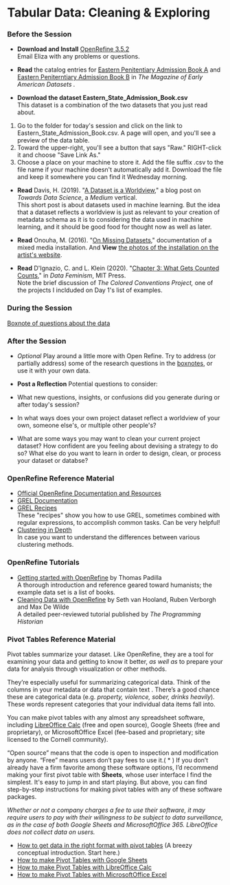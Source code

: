 # Tabular Data: Cleaning & Exploring  
  
### Before the Session

* **Download and Install** [OpenRefine 3.5.2](https://openrefine.org/download.html)  
Email Eliza with any problems or questions.  

* **Read** the catalog entries for [Eastern Penitentiary Admission Book A](https://repository.upenn.edu/mead/22/) and [Eastern Peniterntiary Admission Book B](https://repository.upenn.edu/mead/21/) in *The Magazine of Early American Datasets .*

* **Download the dataset Eastern_State_Admission_Book.csv**  
This dataset is a combination of the two datasets that you just read about. 
1. Go to the folder for today's session and click on the link to Eastern_State_Admission_Book.csv. A page will open, and you'll see a preview of the data table.  
2. Toward the upper-right, you'll see a button that says "Raw." RIGHT-click it and choose "Save Link As."  
3. Choose a place on your machine to store it. Add the file suffix .csv to the file name if your machine doesn't automatically add it. Download the file and keep it somewhere you can find it Wednesday morning. 

* **Read** Davis, H. (2019). "[A Dataset is a Worldview](https://towardsdatascience.com/a-dataset-is-a-worldview-5328216dd44d)," a blog post on *Towards Data Science*, a *Medium* vertical.  
This short post is about datasets used in machine learning. But the idea that a dataset reflects a worldview is just as relevant to your creation of metadata schema as it is to considering the data used in machine learning, and it should be good food for thought now as well as later.

* **Read** Onouha, M. (2016). "[On Missing Datasets](https://github.com/MimiOnuoha/missing-datasets)," documentation of a mixed media installation. And **View** [the photos of the installation on the artist's website](https://mimionuoha.com/the-library-of-missing-datasets).  

* **Read** D'Ignazio, C. and L. Klein (2020). "[Chapter 3: What Gets Counted Counts](https://data-feminism.mitpress.mit.edu/pub/h1w0nbqp/release/3)," in *Data Feminism*, MIT Press.  
Note the brief discussion of *The Colored Conventions Project,* one of the projects I inclduded on Day 1's list of examples.
 

### During the Session  

[Boxnote of questions about the data](https://cornell.app.box.com/notes/819798134709)

### After the Session  
* *Optional* Play around a little more with Open Refine. Try to address (or partially address) some of the research questions in the [boxnotes](https://cornell.app.box.com/folder/164704232818), or use it with your own data. 

* **Post a Reflection**
Potential questions to consider:  
* What new questions, insights, or confusions did you generate during or after today's session?
* In what ways does your own project dataset reflect a worldview of your own, someone else's, or multiple other people's?
* What are some ways you may want to clean your current project dataset? How confident are you feeling about devising a strategy to do so? What else do you want to learn in order to design, clean, or process your dataset or databse?  

### OpenRefine Reference Material  
* [Official OpenRefine Documentation and Resources](https://openrefine.org/documentation.html)  
* [GREL Documentation](https://openrefine.org/documentation.html)  
* [GREL Recipes](https://github.com/OpenRefine/OpenRefine/wiki/Recipes)  
These "recipes" show you how to use GREL, sometimes combined with regular expressions, to accomplish common tasks. Can be very helpful!  
* [Clustering in Depth](https://github.com/OpenRefine/OpenRefine/wiki/Clustering-In-Depth)  
In case you want to understand the differences between various clustering methods.  
  
### OpenRefine Tutorials  
* [Getting started with OpenRefine](http://thomaspadilla.org/dataprep/) by Thomas Padilla  
A thorough introduction and reference geared toward humanists; the example data set is a list of books.  
* [Cleaning Data with OpenRefine](https://programminghistorian.org/en/lessons/cleaning-data-with-openrefine) by Seth van Hooland, Ruben Verborgh and Max De Wilde  
A detailed peer-reviewed tutorial published by *The Programming Historian*  
  
### Pivot Tables Reference Material
Pivot tables summarize your dataset. Like OpenRefine, they are a tool for examining your data and getting to know it better, *as well as* to prepare your data for analysis through visualization or other methods. 

They’re especially useful for summarizing categorical data. Think of the columns in your metadata or data that contain text . There’s a good chance these are categorical data (e.g. *property, violence, sober, drinks heavily*). These words represent categories that your individual data items fall into.   

You can make pivot tables with any almost any spreadsheet software, including [LibreOffice Calc](https://www.libreoffice.org/) (free and open source), Google Sheets (free and proprietary), or MicrosoftOffice Excel (fee-based and proprietary; site licensed to the Cornell community).  

“Open source” means that the code is open to inspection and modification by anyone. “Free” means users don’t pay fees to use it.( * ) If you don’t already have a firm favorite among these software options, I’d recommend making your first pivot table with **Sheets**, whose user interface I find the simplest. It's easy to jump in and start playing. But above, you can find step-by-step instructions for making pivot tables with any of these software packages. 

*Whether or not a company charges a fee to use their software, it may require users to pay with their willingness to be subject to data surveillance, as in the case of both Google Sheets and MicrosoftOffice 365. LibreOffice does not collect data on users.*

* [How to get data in the right format with pivot tables](https://blog.datawrapper.de/pivottables/) (A breezy conceptual introduction. Start here.)  
* [How to make Pivot Tables with Google Sheets](https://www.benlcollins.com/spreadsheets/pivot-tables-google-sheets/)   
* [How to make Pivot Tables with LibreOffice Calc](https://elearn.ellak.gr/mod/page/view.php?id=3015)  
* [How to make Pivot Tables with MicrosoftOffice Excel](https://support.microsoft.com/en-us/office/create-a-pivottable-to-analyze-worksheet-data-a9a84538-bfe9-40a9-a8e9-f99134456576?ui=en-us&rs=en-us&ad=us)  
  



